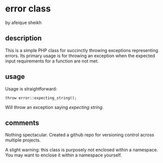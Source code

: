 # error class
by afeique sheikh

## description
This is a simple PHP class for succinctly throwing exceptions representing errors. Its primary usage is for throwing an exception when the expected input requirements for a function are not met.

## usage
Usage is straightforward:

    throw error::expecting_string();

Will throw an exception saying _expecting string_.

## comments
Nothing spectacular. Created a github repo for versioning control across multiple projects.

A slight warning: this class is purposely not enclosed within a namespace. You may want to enclose it within a namespace yourself.

